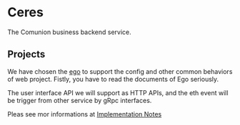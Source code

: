 # Ceres

The Comunion business backend service.

## Projects 

We have chosen the [ego](https://github.com/gotomicro/ego) to support the config and other common behaviors of web project.
Fistly, you have to read the documents of Ego seriously.

The user interface API we will support as HTTP APIs, and the eth event will be trigger from other service by gRpc interfaces.

Pleas see mor informations at [Implementation Notes](implementaton.md)

